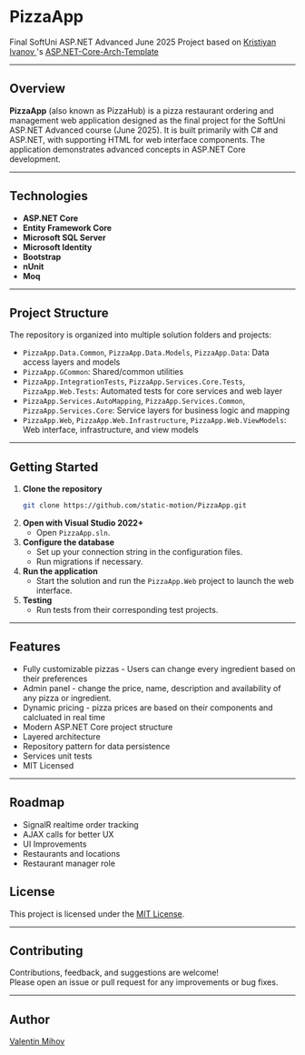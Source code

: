 # PizzaApp

Final SoftUni ASP.NET Advanced June 2025 Project based on [Kristiyan Ivanov ](https://github.com/KrIsKa7a)'s
[ASP.NET-Core-Arch-Template](https://github.com/KrIsKa7a/ASP.NET-Core-Arch-Template)

---

## Overview

**PizzaApp** (also known as PizzaHub) is a pizza restaurant ordering and management web application designed as the final project for the SoftUni ASP.NET Advanced course (June 2025). It is built primarily with C# and ASP.NET, with supporting HTML for web interface components. The application demonstrates advanced concepts in ASP.NET Core development.

---

## Technologies

- **ASP.NET Core**
- **Entity Framework Core**
- **Microsoft SQL Server**
- **Microsoft Identity**
- **Bootstrap**
- **nUnit**
- **Moq**
---

## Project Structure

The repository is organized into multiple solution folders and projects:

- `PizzaApp.Data.Common`, `PizzaApp.Data.Models`, `PizzaApp.Data`: Data access layers and models
- `PizzaApp.GCommon`: Shared/common utilities
- `PizzaApp.IntegrationTests`, `PizzaApp.Services.Core.Tests`, `PizzaApp.Web.Tests`: Automated tests for core services and web layer
- `PizzaApp.Services.AutoMapping`, `PizzaApp.Services.Common`, `PizzaApp.Services.Core`: Service layers for business logic and mapping
- `PizzaApp.Web`, `PizzaApp.Web.Infrastructure`, `PizzaApp.Web.ViewModels`: Web interface, infrastructure, and view models

---

## Getting Started

1. **Clone the repository**
   ```bash
   git clone https://github.com/static-motion/PizzaApp.git
   ```
2. **Open with Visual Studio 2022+**
   - Open `PizzaApp.sln`.
3. **Configure the database**
   - Set up your connection string in the configuration files.
   - Run migrations if necessary.
4. **Run the application**
   - Start the solution and run the `PizzaApp.Web` project to launch the web interface.
5. **Testing**
   - Run tests from their corresponding test projects.

---

## Features

- Fully customizable pizzas - Users can change every ingredient based on their preferences
- Admin panel - change the price, name, description and availability of any pizza or ingredient.
- Dynamic pricing - pizza prices are based on their components and calcluated in real time
- Modern ASP.NET Core project structure
- Layered architecture
- Repository pattern for data persistence
- Services unit tests
- MIT Licensed
---

## Roadmap

- SignalR realtime order tracking
- AJAX calls for better UX
- UI Improvements
- Restaurants and locations
- Restaurant manager role

## License

This project is licensed under the [MIT License](https://github.com/static-motion/PizzaApp/blob/main/LICENSE).

---

## Contributing

Contributions, feedback, and suggestions are welcome!  
Please open an issue or pull request for any improvements or bug fixes.

---

## Author

[Valentin Mihov](https://github.com/static-motion)
